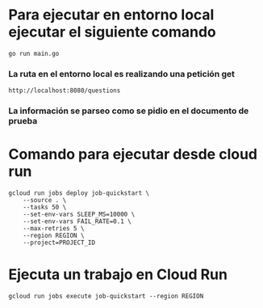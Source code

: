 # Para ejecutar en entorno local ejecutar el siguiente comando

```
go run main.go
```

### La ruta en el entorno local es realizando una petición get

```
http://localhost:8080/questions
```

### La información se parseo como se pidio en el documento de prueba


# Comando para ejecutar desde cloud run
```
gcloud run jobs deploy job-quickstart \
    --source . \
    --tasks 50 \
    --set-env-vars SLEEP_MS=10000 \
    --set-env-vars FAIL_RATE=0.1 \
    --max-retries 5 \
    --region REGION \
    --project=PROJECT_ID
```

# Ejecuta un trabajo en Cloud Run

```
gcloud run jobs execute job-quickstart --region REGION
```



